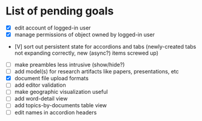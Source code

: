 # List of pending goals

- [X] edit account of logged-in user
- [X] manage permissions of object owned by logged-in user
- [V] sort out persistent state for accordions and tabs (newly-created tabs not expanding correctly, new (async?) items screwed up)
- [ ] make preambles less intrusive (show/hide?)
- [ ] add model(s) for research artifacts like papers, presentations, etc
- [X] document file upload formats
- [ ] add editor validation
- [ ] make geographic visualization useful
- [ ] add word-detail view
- [ ] add topics-by-documents table view
- [ ] edit names in accordion headers
